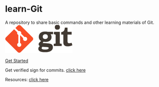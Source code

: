 # learn-Git
A repository to share basic commands and other learning materials of Git. ![git logo](https://github.com/DreamStarPro/learn-Git/blob/master/images/git_logo.png "Git Logo")

[Get Started](https://github.com/DreamStarPro/learn-Git/blob/master/Get-Started.md)

Get verified sign for commits. [click here](https://github.com/DreamStarPro/learn-Git/blob/master/GPG.md)

Resources: [click here](https://github.com/DreamStarPro/learn-Git/blob/master/Resources.md)
